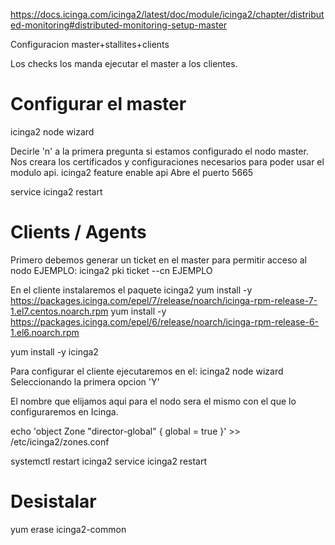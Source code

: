 https://docs.icinga.com/icinga2/latest/doc/module/icinga2/chapter/distributed-monitoring#distributed-monitoring-setup-master

Configuracion master+stallites+clients

Los checks los manda ejecutar el master a los clientes.

# Configurar el master
icinga2 node wizard

Decirle 'n' a la primera pregunta si estamos configurado el nodo master.
Nos creara los certificados y configuraciones necesarios para poder usar el modulo api.
icinga2 feature enable api
Abre el puerto 5665

service icinga2 restart


# Clients / Agents
Primero debemos generar un ticket en el master para permitir acceso al nodo EJEMPLO:
icinga2 pki ticket --cn EJEMPLO

En el cliente instalaremos el paquete icinga2
yum install -y https://packages.icinga.com/epel/7/release/noarch/icinga-rpm-release-7-1.el7.centos.noarch.rpm
yum install -y https://packages.icinga.com/epel/6/release/noarch/icinga-rpm-release-6-1.el6.noarch.rpm

yum install -y icinga2

Para configurar el cliente ejecutaremos en el:
icinga2 node wizard
Seleccionando la primera opcion 'Y'

El nombre que elijamos aqui para el nodo sera el mismo con el que lo configuraremos en Icinga.

echo 'object Zone "director-global" { global = true }' >> /etc/icinga2/zones.conf

systemctl restart icinga2
service icinga2 restart



# Desistalar
yum erase icinga2-common
